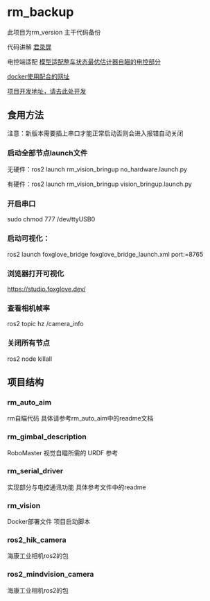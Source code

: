 # rm_backup
此项目为rm_version 主干代码备份

代码讲解
[君录屏](https://www.bilibili.com/video/BV1oX4y167RP/?buvid=YC409CC4F420B2184DAAB1AB05066B6C403D&is_story_h5=false&mid=aMylOvu8G9n93cRXN2jkVg%3D%3D&p=1&plat_id=116&share_from=ugc&share_medium=iphone&share_plat=ios&share_session_id=8FD2BE68-23DD-4FAC-9390-B25679A80F86&share_source=QQ&share_tag=s_i&timestamp=1681105429&unique_k=08YiJg7&up_id=14510518&vd_source=626d577a2bd051f791761b175758c1b2)

电控端适配
[模型适配整车状态最优估计器自瞄的电控部分](https://github.com/CodeAlanqian/SolveTrajectory)


[docker使用配合的网址](https://studio.foxglove.dev/)

[项目开发地址，请去此处开发](https://github.com/Github-YoMi-Ya/rm_developing_version)

## 食用方法

注意：新版本需要插上串口才能正常启动否则会进入报错自动关闭

### 启动全部节点launch文件

无硬件：ros2 launch rm_vision_bringup no_hardware.launch.py

有硬件：ros2 launch rm_vision_bringup vision_bringup.launch.py

### 开启串口
sudo chmod 777 /dev/ttyUSB0

### 启动可视化：
ros2 launch foxglove_bridge foxglove_bridge_launch.xml port:=8765

### 浏览器打开可视化  
https://studio.foxglove.dev/

### 查看相机帧率
ros2 topic hz /camera_info

### 关闭所有节点
ros2 node killall

## 项目结构
### rm_auto_aim
rm自瞄代码
具体请参考rm_auto_aim中的readme文档

### rm_gimbal_description
RoboMaster 视觉自瞄所需的 URDF 参考

### rm_serial_driver
实现部分与电控通讯功能
具体参考文件中的readme

### rm_vision
Docker部署文件
项目启动脚本

### ros2_hik_camera
海康工业相机ros2的包

### ros2_mindvision_camera
海康工业相机ros2的包
